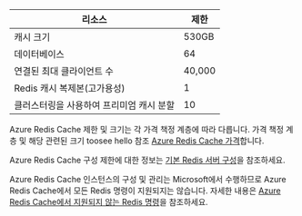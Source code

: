 | 리소스 | 제한 |
| --- | --- |
| 캐시 크기 |530GB |
| 데이터베이스 |64 |
| 연결된 최대 클라이언트 수 |40,000 |
| Redis 캐시 복제본(고가용성) |1 |
| 클러스터링을 사용하여 프리미엄 캐시 분할 |10 |

Azure Redis Cache 제한 및 크기는 각 가격 책정 계층에 따라 다릅니다. 가격 책정 계층 및 해당 관련된 크기 toosee hello 참조 [Azure Redis Cache 가격](https://azure.microsoft.com/pricing/details/cache/)합니다.

Azure Redis Cache 구성 제한에 대한 정보는 [기본 Redis 서버 구성](../articles/redis-cache/cache-configure.md#default-redis-server-configuration)을 참조하세요.

Azure Redis Cache 인스턴스의 구성 및 관리는 Microsoft에서 수행하므로 Azure Redis Cache에서 모든 Redis 명령이 지원되지는 않습니다. 자세한 내용은 [Azure Redis Cache에서 지원되지 않는 Redis 명령](../articles/redis-cache/cache-configure.md#redis-commands-not-supported-in-azure-redis-cache)을 참조하세요.

